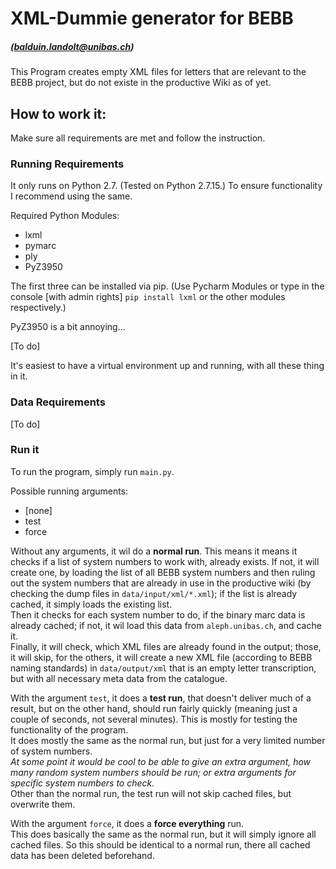 # XML-Dummie generator for BEBB

##### (balduin.landolt@unibas.ch)

This Program creates empty XML files for letters that are relevant to the BEBB project, but do not existe in the productive Wiki as of yet.

## How to work it:

Make sure all requirements are met and follow the instruction.

### Running Requirements

It only runs on Python 2.7. (Tested on Python 2.7.15.)
To ensure functionality I recommend using the same.

Required Python Modules:
* lxml
* pymarc
* ply
* PyZ3950

The first three can be installed via pip. (Use Pycharm Modules or type in the console \[with admin rights] `pip install lxml` or the other modules respectively.)

PyZ3950 is a bit annoying...

[To do]

It's easiest to have a virtual environment up and running, with all these thing in it.

### Data Requirements

[To do]

### Run it

To run the program, simply run `main.py`.

Possible running arguments:
* \[none]
* test
* force

Without any arguments, it wil do a __normal run__. This means it means it checks if a list of system numbers to work with, already exists. If not, it will create one, by loading the list of all BEBB system numbers and then ruling out the system numbers that are already in use in the productive wiki (by checking the dump files in `data/input/xml/*.xml`); if the list is already cached, it simply loads the existing list.  
Then it checks for each system number to do, if the binary marc data is already cached; if not, it wil load this data from `aleph.unibas.ch`, and cache it.  
Finally, it will check, which XML files are already found in the output; those, it will skip, for the others, it will create a new XML file (according to BEBB naming standards) in `data/output/xml` that is an empty letter transcription, but with all necessary meta data from the catalogue.

With the argument `test`, it does a __test run__, that doesn't deliver much of a result, but on the other hand, should run fairly quickly (meaning just a couple of seconds, not several minutes). This is mostly for testing the functionality of the program.  
It does mostly the same as the normal run, but just for a very limited number of system numbers.  
_At some point it would be cool to be able to give an extra argument, how many random system numbers should be run; or extra arguments for specific system numbers to check._  
Other than the normal run, the test run will not skip cached files, but overwrite them.

With the argument `force`, it does a __force everything__ run.  
This does basically the same as the normal run, but it will simply ignore all cached files. So this should be identical to a normal run, there all cached data has been deleted beforehand.


